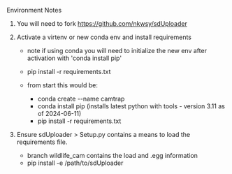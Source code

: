 Environment Notes  
1. You will need to fork https://github.com/nkwsy/sdUploader  
2. Activate a virtenv or new conda env and install requirements  
    - note if using conda you will need to initialize the new env after activation with 'conda install pip'
    - pip install -r requirements.txt

    - from start this would be:
        - conda create --name camtrap
        - conda install pip (installs latest python with tools - version 3.11 as of 2024-06-11)
        - pip install -r requirements.txt

3. Ensure sdUploader > Setup.py contains a means to load the requirements file.
    - branch wildlife_cam contains the load and .egg information
    - pip install -e /path/to/sdUploader